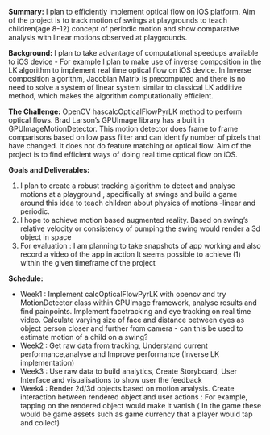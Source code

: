 **Summary:**
I plan to efficiently implement optical flow on iOS platform. Aim of the project is to track motion of swings at playgrounds to teach children(age 8-12) concept of periodic motion and show comparative analysis with linear motions observed at playgrounds. 

**Background:**
I plan to take advantage of computational speedups available to iOS device - For example I plan to make use of inverse composition in the LK algorithm to implement real time optical flow on iOS device. In Inverse composition algorithm, Jacobian Matrix is precomputed and there is no need to solve a system of linear system similar to classical LK additive method, which makes the algorithm computationally efficient. 

**The Challenge:**
OpenCV hascalcOpticalFlowPyrLK method to perform optical flows. Brad Larson’s GPUImage library has a built in GPUImageMotionDetector. This motion detector does frame to frame comparisons based on low pass filter and can identify number of pixels that have changed. It does not do feature matching or optical flow. Aim of the project is to find efficient ways of doing real time optical flow on iOS. 

**Goals and Deliverables:**
1. I plan to create a robust tracking algorithm to detect and analyse motions at a playground , specifically at swings and build a game around this idea to teach children about physics of motions -linear and periodic. 
2. I hope to achieve motion based augmented reality. Based on swing’s relative velocity or consistency of pumping the swing would render a 3d object in space 
3. For evaluation : I am planning to take snapshots of app working and also record a video of the app in action
It seems possible to achieve (1) within the given timeframe of the project

**Schedule:**
* Week1 : Implement calcOpticalFlowPyrLK with opencv and try MotionDetector class within GPUImage framework, analyse results and find painpoints. Implement facetracking and eye tracking on real time video. Calculate varying size of face and distance between eyes as object person closer and further from camera - can this be used to estimate motion of a child on a swing? 
* Week2 : Get raw data from tracking, Understand current performance,analyse and Improve performance (Inverse LK implementation)
* Week3 : Use raw data to build analytics, Create Storyboard, User Interface  and visualisations to show user the feedback
* Week4 : Render 2d/3d objects based on motion analysis. Create interaction between rendered object and user actions : For example, tapping on the rendered object would make it vanish ( In the game these would be game assets such as game currency that a player would tap and collect) 


